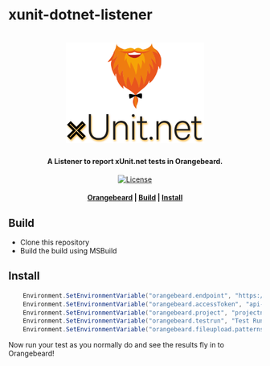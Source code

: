 # xunit-dotnet-listener
<h1 align="center">
  <a href="https://github.com/orangebeard-io/xunit-dotnet-listener">
    <img src="https://raw.githubusercontent.com/orangebeard-io/xunit-dotnet-listener/main/.github/logo-2.svg" alt="Orangebeard.io xUnit.net Test Listener" height="200">
  </a>
  <br>
</h1>

<h4 align="center">A Listener to report xUnit.net tests in Orangebeard.</h4>

<p align="center">
  <a href="https://github.com/orangebeard-io/xunit-dotnet-listener/blob/main/LICENSE.txt">
    <img src="https://img.shields.io/github/license/orangebeard-io/xunit-dotnet-listener?style=flat-square"
      alt="License" />
  </a>
</p>

<div align="center">
  <h4>
    <a href="https://orangebeard.io">Orangebeard</a> |
    <a href="#build">Build</a> |
    <a href="#install">Install</a>
  </h4>
</div>

## Build
 * Clone this repository
 * Build the build using MSBuild

## Install

```cs
    Environment.SetEnvironmentVariable("orangebeard.endpoint", "https://your-instance.orangebeard.app");
    Environment.SetEnvironmentVariable("orangebeard.accessToken", "api-token-for-orangebeard");
    Environment.SetEnvironmentVariable("orangebeard.project", "projectname");
    Environment.SetEnvironmentVariable("orangebeard.testrun", "Test Run name");
    Environment.SetEnvironmentVariable("orangebeard.fileupload.patterns", @".*\.txt;.*\.bat"); //OPTIONAL
```

Now run your test as you normally do and see the results fly in to Orangebeard!
